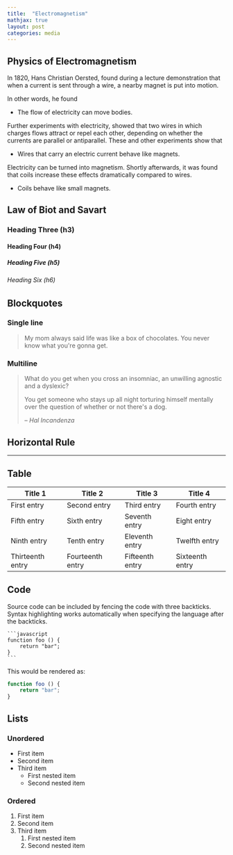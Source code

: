 ```yaml
---
title:  "Electromagnetism"
mathjax: true
layout: post
categories: media
---
```

        
## Physics of Electromagnetism
 
In 1820, Hans Christian Oersted, found during a lecture demonstration that when a current is sent through a wire, a nearby magnet is put into motion.

In other words, he found

* The flow of electricity can move bodies.
           
Further experiments with electricity, showed that two wires in which charges flows attract or repel each other, depending on whether the currents are parallel or antiparallel. These and other experiments show that

* Wires that carry an electric current behave like magnets.

Electricity can be turned into magnetism. Shortly afterwards, it was found that coils increase these effects dramatically compared to wires.

* Coils behave like small magnets.
       
## Law of Biot and Savart

### Heading Three (h3)

#### Heading Four (h4)

##### Heading Five (h5)

###### Heading Six (h6)


## Blockquotes

### Single line

> My mom always said life was like a box of chocolates. You never know what you're gonna get.

### Multiline

> What do you get when you cross an insomniac, an unwilling agnostic and a dyslexic?
>
> You get someone who stays up all night torturing himself mentally over the question of whether or not there's a dog.
>
> – _Hal Incandenza_

## Horizontal Rule

---

## Table

| Title 1          | Title 2          | Title 3         | Title 4         |
|------------------|------------------|-----------------|-----------------|
| First entry      | Second entry     | Third entry     | Fourth entry    |
| Fifth entry      | Sixth entry      | Seventh entry   | Eight entry     |
| Ninth entry      | Tenth entry      | Eleventh entry  | Twelfth entry   |
| Thirteenth entry | Fourteenth entry | Fifteenth entry | Sixteenth entry |

## Code

Source code can be included by fencing the code with three backticks. Syntax highlighting works automatically when specifying the language after the backticks.

````
```javascript
function foo () {
    return "bar";
}
```
````

This would be rendered as:

```javascript
function foo () {
    return "bar";
}
```

## Lists

### Unordered

* First item
* Second item
* Third item
    * First nested item
    * Second nested item

### Ordered

1. First item
2. Second item
3. Third item
    1. First nested item
    2. Second nested item

